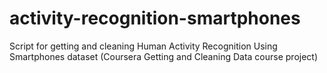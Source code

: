 activity-recognition-smartphones
================================

Script for getting and cleaning Human Activity Recognition Using Smartphones dataset (Coursera Getting and Cleaning Data course project)
